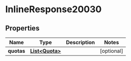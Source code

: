 # InlineResponse20030

## Properties
Name | Type | Description | Notes
------------ | ------------- | ------------- | -------------
**quotas** | [**List&lt;Quota&gt;**](Quota.md) |  |  [optional]

